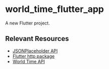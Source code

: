 # world_time_flutter_app

A new Flutter project.


## Relevant Resources

- [JSONPlaceholder API](https://jsonplaceholder.typicode.com/)
- [Flutter http package](https://pub.dev/packages/http/install)
- [World Time API](http://worldtimeapi.org/)


